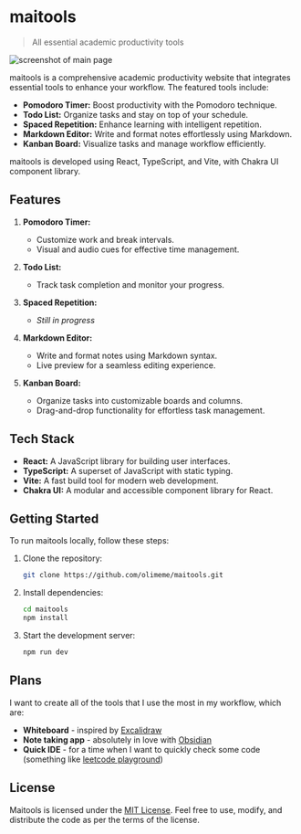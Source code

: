 # maitools

> All essential academic productivity tools

![screenshot of main page](https://github.com/olimeme/maitools/assets/39192645/d2107e2e-e9ec-469e-90cc-d01e54bebd75)

maitools is a comprehensive academic productivity website that integrates essential tools to enhance your workflow. The featured tools include:

- **Pomodoro Timer:** Boost productivity with the Pomodoro technique.
- **Todo List:** Organize tasks and stay on top of your schedule.
- **Spaced Repetition:** Enhance learning with intelligent repetition.
- **Markdown Editor:** Write and format notes effortlessly using Markdown.
- **Kanban Board:** Visualize tasks and manage workflow efficiently.

maitools is developed using React, TypeScript, and Vite, with Chakra UI component library.

## Features

1. **Pomodoro Timer:**
   - Customize work and break intervals.
   - Visual and audio cues for effective time management.

2. **Todo List:**
   - Track task completion and monitor your progress.

3. **Spaced Repetition:**
   - *Still in progress*

4. **Markdown Editor:**
   - Write and format notes using Markdown syntax.
   - Live preview for a seamless editing experience.

5. **Kanban Board:**
   - Organize tasks into customizable boards and columns.
   - Drag-and-drop functionality for effortless task management.

## Tech Stack

- **React:** A JavaScript library for building user interfaces.
- **TypeScript:** A superset of JavaScript with static typing.
- **Vite:** A fast build tool for modern web development.
- **Chakra UI:** A modular and accessible component library for React.

## Getting Started

To run maitools locally, follow these steps:

1. Clone the repository:

   ```bash
   git clone https://github.com/olimeme/maitools.git
   ```

2. Install dependencies:

   ```bash
   cd maitools
   npm install
   ```

3. Start the development server:

   ```bash
   npm run dev
   ```

## Plans
I want to create all of the tools that I use the most in my workflow, which are:
- **Whiteboard** - inspired by [Excalidraw](https://excalidraw.com/)
- **Note taking app** - absolutely in love with [Obsidian](https://obsidian.md/)
- **Quick IDE** - for a time when I want to quickly check some code (something like [leetcode playground](https://leetcode.com/playground/))

## License

Maitools is licensed under the [MIT License](LICENSE.md). Feel free to use, modify, and distribute the code as per the terms of the license.

